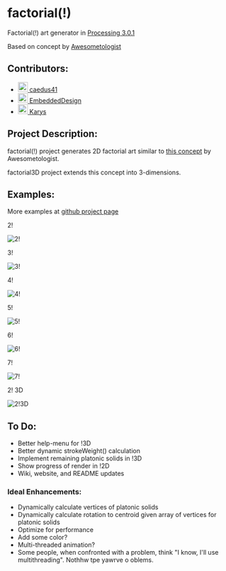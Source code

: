 # factorial(!)
Factorial(!) art generator in [Processing 3.0.1](https://processing.org/download/?processing)

Based on concept by [Awesometologist](http://awesometologist.deviantart.com/gallery/41641535/Factorial)

## Contributors:

* <a href="https://github.com/caedus41"><img src="https://avatars3.githubusercontent.com/u/8161667?v=3&s=60" alt="caedus41" width="22" height="22"> [caedus41](https://github.com/caedus41)
* <a href="https://github.com/EmbeddedDesign"><img src="https://avatars2.githubusercontent.com/u/7968093?v=3&s=60" alt="EmbeddedDesign" width="22" height="22"> [EmbeddedDesign](https://github.com/EmbeddedDesign)
* <a href="https://github.com/Karys"><img src="https://avatars0.githubusercontent.com/u/7199971?v=3&s=60" alt="Karys" width="22" height="22"> [Karys](https://github.com/Karys)

## Project Description:
factorial(!) project generates 2D factorial art similar to [this concept](http://awesometologist.deviantart.com/gallery/41641535/Factorial) by Awesometologist.

factorial3D project extends this concept into 3-dimensions.

## Examples:

More examples at [github project page](http://noctivore.com/factorial/)

2!

![2!](/examples/2factorial.png)

3!

![3!](/examples/3factorial.png)

4!

![4!](/examples/4factorial.png)

5!

![5!](/examples/5factorial.png)

6!

![6!](/examples/6factorial.png)

7!

![7!](/examples/7factorial.png)

2! 3D

![2!3D](/examples/3factorial3D.png)

## To Do:

* Better help-menu for !3D
* Better dynamic strokeWeight() calculation
* Implement remaining platonic solids in !3D
* Show progress of render in !2D
* Wiki, website, and README updates

### Ideal Enhancements:

* Dynamically calculate vertices of platonic solids
* Dynamically calculate rotation to centroid given array of vertices for platonic solids
* Optimize for performance
* Add some color?
* Multi-threaded animation?
 * Some people, when confronted with a problem, think "I know, I'll use multithreading". Nothhw tpe yawrve o oblems.
